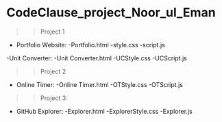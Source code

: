 # CodeClause_project_Noor_ul_Eman

>> Project 1
  - Portfolio Website:
       -Portfolio.html
       -style.css
       -script.js
   
  -Unit Converter:
       -Unit Converter.html
       -UCStyle.css
       -UCScript.js
       
>> Project 2
  - Online Timer:
      -Online Timer.html
      -OTStyle.css
      -OTScript.js
      
 >> Project 3:
   - GitHub Explorer:
      -Explorer.html
      -ExplorerStyle.css
      -Explorer.js
       
